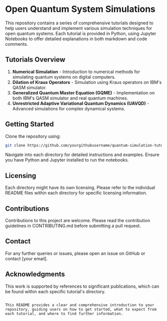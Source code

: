 
# Open Quantum System Simulations 

This repository contains a series of comprehensive tutorials designed to help users understand and implement various simulation techniques for open quantum systems. Each tutorial is provided in Python, using Jupyter Notebooks to offer detailed explanations in both markdown and code comments.

## Tutorials Overview

1. **Numerical Simulation** - Introduction to numerical methods for simulating quantum systems on digital computers.
2. **Dilation of Kraus Operators** - Simulation using Kraus operators on IBM's QASM simulator.
3. **Generalized Quantum Master Equation (GQME)** - Implementation on both IBM's QASM simulator and real quantum machines.
4. **Unrestricted Adaptive Variational Quantum Dynamics (UAVQD)** - Advanced simulations for complex dynamical systems.

## Getting Started

Clone the repository using:
```bash
git clone https://github.com/yourgithubusername/quantum-simulation-tutorials.git
```

Navigate into each directory for detailed instructions and examples. Ensure you have Python and Jupyter installed to run the notebooks.

## Licensing

Each directory might have its own licensing. Please refer to the individual README files within each directory for specific licensing information.

## Contributions

Contributions to this project are welcome. Please read the contribution guidelines in CONTRIBUTING.md before submitting a pull request.

## Contact

For any further queries or issues, please open an issue on GitHub or contact [your email].

## Acknowledgments

This work is supported by references to significant publications, which can be found within each specific tutorial's directory.
```

This README provides a clear and comprehensive introduction to your repository, guiding users on how to get started, what to expect from each tutorial, and where to find further information.
